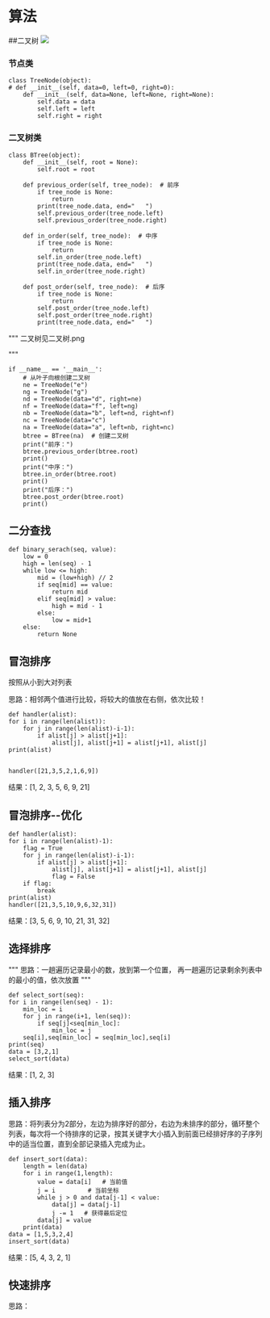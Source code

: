 # 算法

##二叉树
![](https://i.imgur.com/hPP3MB9.png)

    

### 节点类
    class TreeNode(object):
    # def __init__(self, data=0, left=0, right=0):
	    def __init__(self, data=None, left=None, right=None):
		    self.data = data
		    self.left = left
		    self.right = right


### 二叉树类
    class BTree(object):
	    def __init__(self, root = None):
	        self.root = root
	    
	    def previous_order(self, tree_node):  # 前序
	        if tree_node is None:
	            return
	        print(tree_node.data, end="   ")
	        self.previous_order(tree_node.left)
	        self.previous_order(tree_node.right)
	    
	    def in_order(self, tree_node):  # 中序
	        if tree_node is None:
	            return
	        self.in_order(tree_node.left)
	        print(tree_node.data, end="   ")
	        self.in_order(tree_node.right)
	    
	    def post_order(self, tree_node):  # 后序
		    if tree_node is None:
	    	    return
		    self.post_order(tree_node.left)
		    self.post_order(tree_node.right)
		    print(tree_node.data, end="   ")


"""
二叉树见二叉树.png

"""

    if __name__ == '__main__':
	    # 从叶子向根创建二叉树
	    ne = TreeNode("e")
	    ng = TreeNode("g")
	    nd = TreeNode(data="d", right=ne)
	    nf = TreeNode(data="f", left=ng)
	    nb = TreeNode(data="b", left=nd, right=nf)
	    nc = TreeNode(data="c")
	    na = TreeNode(data="a", left=nb, right=nc)
	    btree = BTree(na)  # 创建二叉树
	    print("前序：")
	    btree.previous_order(btree.root)
	    print()
	    print("中序：")
	    btree.in_order(btree.root)
	    print()
	    print("后序：")
	    btree.post_order(btree.root)
	    print()
    

## 二分查找

    def binary_serach(seq, value):
	    low = 0
	    high = len(seq) - 1
	    while low <= high:
    		mid = (low+high) // 2
    		if seq[mid] == value:
    			return mid
    		elif seq[mid] > value:
				high = mid - 1
    		else:
    			low = mid+1
    	else:
    		return None
    

## 冒泡排序
按照从小到大对列表

思路：相邻两个值进行比较，将较大的值放在右侧，依次比较！

    def handler(alist):
    for i in range(len(alist)):
        for j in range(len(alist)-i-1):
            if alist[j] > alist[j+1]:
                alist[j], alist[j+1] = alist[j+1], alist[j]
    print(alist)
    
    
    handler([21,3,5,2,1,6,9])

结果：[1, 2, 3, 5, 6, 9, 21]

## 冒泡排序--优化

    def handler(alist):
    for i in range(len(alist)-1):
        flag = True
        for j in range(len(alist)-i-1):
            if alist[j] > alist[j+1]:
                alist[j], alist[j+1] = alist[j+1], alist[j]
                flag = False
        if flag:
            break
    print(alist)
    handler([21,3,5,10,9,6,32,31])
结果：[3, 5, 6, 9, 10, 21, 31, 32]

## 选择排序
"""
思路：一趟遍历记录最小的数，放到第一个位置，
再一趟遍历记录剩余列表中的最小的值，依次放置
"""

    def select_sort(seq):
    for i in range(len(seq) - 1):
        min_loc = i
        for j in range(i+1, len(seq)):
            if seq[j]<seq[min_loc]:
                min_loc = j
        seq[i],seq[min_loc] = seq[min_loc],seq[i]
    print(seq)
    data = [3,2,1]
    select_sort(data)
结果：[1, 2, 3]

## 插入排序
思路：将列表分为2部分，左边为排序好的部分，右边为未排序的部分，循环整个列表，每次将一个待排序的记录，按其关键字大小插入到前面已经排好序的子序列中的适当位置，直到全部记录插入完成为止。

    def insert_sort(data):
		length = len(data)
		for i in range(1,length):
			value = data[i]   # 当前值
			j = i         # 当前坐标
			while j > 0 and data[j-1] < value:
				data[j] = data[j-1]
				j -= 1   # 获得最后定位
			data[j] = value
		print(data)
	data = [1,5,3,2,4]
    insert_sort(data)
结果：[5, 4, 3, 2, 1]
## 快速排序
思路：


